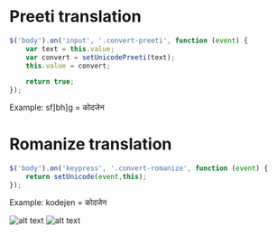 # Preeti translation
```javascript
$('body').on('input', '.convert-preeti', function (event) {
	var text = this.value;
	var convert = setUnicodePreeti(text);
	this.value = convert;

	return true;
});
```
Example:
sf]bh]g = कोदजेन



# Romanize translation
```javascript
$('body').on('keypress', '.convert-romanize', function (event) {
	return setUnicode(event,this);
});
```

Example:
kodejen = कोदजेन

![alt text](https://github.com/codexen/nepali-typing/guide/keyboardlayout-traditional.png "Traditional translation")
![alt text](https://github.com/codexen/nepali-typing/guide/keyboardlayout-romanized.png "Romanized translation")